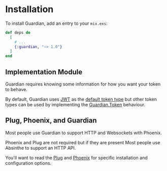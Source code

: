 # Installation

To install Guardian, add an entry to your `mix.exs`:

``` elixir
def deps do
  [
    # ...
    {:guardian, "~> 1.0"}
  ]
end
```

## Implementation Module

Guardian requires knowing some information for how you want your token to behave.

By default, Guardian uses [JWT](https://jwt.io/) as the [default token type](Guardian.Token.Jwt.html) but other token types can be used by implementing the [Guardian.Token](Guardian.Token.html) behaviour.

## Plug, Phoenix, and Guardian

Most people use Guardian to support HTTP and Websockets with Phoenix.

Phoenix and Plug are not required but if they are present
Most people use Absinthe to support an HTTP API.

You'll want to read the [Plug](plug-start.html) and [Phoenix](phoenix-start.html) for specific installation and configuration options.
